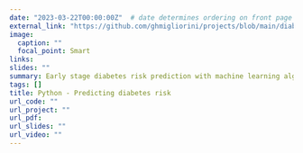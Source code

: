 ```yaml
---
date: "2023-03-22T00:00:00Z"  # date determines ordering on front page
external_link: "https://github.com/ghmigliorini/projects/blob/main/diabetes/diabetes.ipynb"
image:
  caption: ""
  focal_point: Smart
links:
slides: ""
summary: Early stage diabetes risk prediction with machine learning algorithms
tags: []
title: Python - Predicting diabetes risk 
url_code: ""
url_project: ""
url_pdf:
url_slides: ""
url_video: ""
---
```

